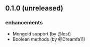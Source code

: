 ## 0.1.0 (unreleased) ##

### enhancements
  * Mongoid support (by @lest)
  * Boolean methods (by @Dreamfa11)

